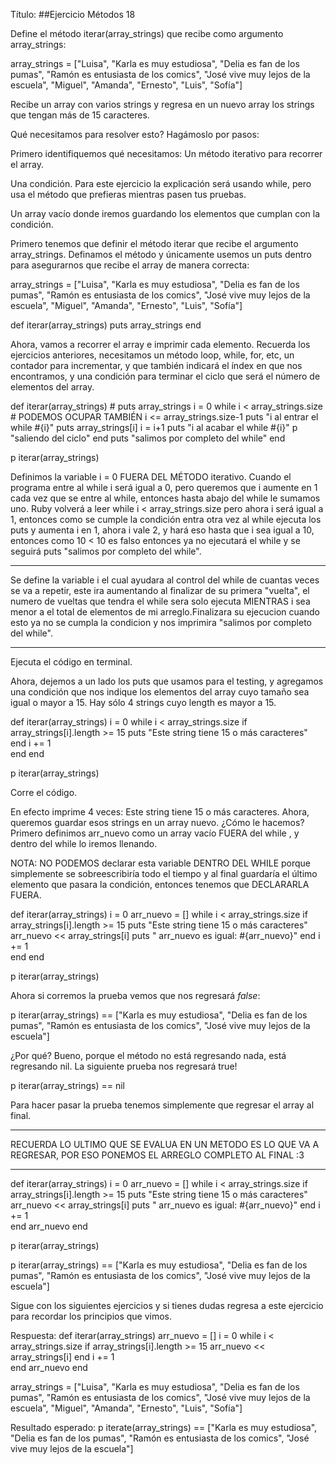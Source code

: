 Título:
##Ejercicio Métodos 18

Define el método iterar(array_strings) que recibe como argumento array_strings:

array_strings = ["Luisa", "Karla es muy estudiosa", "Delia es fan de los pumas", "Ramón es entusiasta de los comics", "José vive muy lejos de la escuela", "Miguel", "Amanda", "Ernesto", "Luis", "Sofía"]

Recibe un array con varios strings y regresa en un nuevo array 
los strings que tengan más de 15 caracteres.

Qué necesitamos para resolver esto? Hagámoslo por pasos:

Primero identifiquemos qué necesitamos:
Un método iterativo para recorrer el array.

Una condición. Para este ejercicio la explicación será usando while, pero usa el método que prefieras mientras pasen tus pruebas.

Un array vacío donde iremos guardando los elementos que cumplan con la condición.

Primero tenemos que definir el método iterar que recibe el argumento array_strings. Definamos el método y únicamente usemos un puts dentro para asegurarnos que recibe el array de manera correcta:

array_strings = ["Luisa", "Karla es muy estudiosa", "Delia es fan de los pumas", "Ramón es entusiasta de los comics", "José vive muy lejos de la escuela", "Miguel", "Amanda", "Ernesto", "Luis", "Sofía"]

def iterar(array_strings)
    puts array_strings
end

Ahora, vamos a recorrer el array e imprimir cada elemento. Recuerda los ejercicios anteriores, necesitamos un método loop, while, for, etc, un contador para incrementar, y que también indicará el índex en que nos encontramos, y una condición para terminar el ciclo que será el número de elementos del array.

def iterar(array_strings)
    # puts array_strings
    i = 0
    while i < array_strings.size 
    # PODEMOS OCUPAR TAMBIÉN i <= array_strings.size-1 
        puts "i al entrar el while #{i}"
        puts array_strings[i]
        i = i+1
        puts "i al acabar el while #{i}"
        p "saliendo del ciclo"
    end
    puts "salimos por completo del while"
end

p iterar(array_strings)

Definimos la variable i = 0 FUERA DEL MÉTODO iterativo. Cuando el programa entre al while i será igual a 0, pero queremos que i aumente en 1 cada vez que se entre al while, entonces hasta abajo del while le sumamos uno. Ruby volverá a leer while i < array_strings.size pero ahora i será igual a 1, entonces como se cumple la condición entra otra vez al while ejecuta los puts y aumenta i en 1, ahora i vale 2, y hará eso hasta que i sea igual a 10, entonces como 10 < 10 es falso entonces ya no ejecutará el while y se seguirá puts "salimos por completo del while". 


___
Se define la variable i el cual ayudara al control del while de cuantas veces se va a repetir, este ira aumentando al finalizar de su primera "vuelta", el numero de vueltas que tendra el while sera solo ejecuta MIENTRAS i sea menor a el total de elementos de mi arreglo.Finalizara su ejecucion cuando esto ya no se cumpla la condicion y nos imprimira "salimos por completo del while". 
___

Ejecuta el código en terminal.


Ahora, dejemos a un lado los puts que usamos para el testing, y agregamos una condición que nos indique los elementos del array cuyo tamaño sea igual o mayor a 15. Hay sólo 4 strings cuyo length es mayor a 15.

def iterar(array_strings)
    i = 0
    while i < array_strings.size
        if array_strings[i].length >= 15
            puts "Este string tiene 15 o más caracteres"
        end
        i += 1      
    end
end

p iterar(array_strings)


Corre el código.

En efecto imprime 4 veces: Este string tiene 15 o más caracteres. Ahora, queremos guardar esos strings en un array nuevo. ¿Cómo le hacemos? Primero definimos arr_nuevo como un array vacío FUERA del while , y dentro del while lo iremos llenando.

NOTA: NO PODEMOS declarar esta variable DENTRO DEL WHILE porque simplemente se sobreescribiría todo el tiempo y al final guardaría el último elemento que pasara la condición, entonces tenemos que DECLARARLA FUERA.

def iterar(array_strings)
    i = 0
    arr_nuevo = []
    while i < array_strings.size
        if array_strings[i].length >= 15
            puts "Este string tiene 15 o más caracteres"
            arr_nuevo << array_strings[i]
            puts " arr_nuevo es igual: #{arr_nuevo}"
        end
        i += 1      
    end
end

p iterar(array_strings)

Ahora si corremos la prueba vemos que nos regresará *false*: 

p iterar(array_strings) == ["Karla es muy estudiosa", "Delia es fan de los pumas", "Ramón es entusiasta de los comics", "José vive muy lejos de la escuela"]

¿Por qué? Bueno, porque el método no está regresando nada, está regresando nil. La siguiente prueba nos regresará true!

p iterar(array_strings) == nil

Para hacer pasar la prueba tenemos simplemente que regresar el array al final.

___
RECUERDA LO ULTIMO QUE SE EVALUA EN UN METODO ES LO QUE VA A REGRESAR, POR ESO PONEMOS EL ARREGLO COMPLETO AL FINAL :3
___

def iterar(array_strings)
    i = 0
    arr_nuevo = []
    while i < array_strings.size
        if array_strings[i].length >= 15
            puts "Este string tiene 15 o más caracteres"
            arr_nuevo << array_strings[i]
            puts " arr_nuevo es igual: #{arr_nuevo}"
        end
        i += 1      
    end
    arr_nuevo
end

p iterar(array_strings)

p iterar(array_strings) == ["Karla es muy estudiosa", "Delia es fan de los pumas", "Ramón es entusiasta de los comics", "José vive muy lejos de la escuela"]


Sigue con los siguientes ejercicios y si tienes dudas regresa a este ejercicio para recordar los principios que vimos.


Respuesta:
def iterar(array_strings)
    arr_nuevo = []
    i = 0
    while i < array_strings.size
        if array_strings[i].length >= 15
            arr_nuevo << array_strings[i]
        end
        i += 1      
    end
    arr_nuevo
end

array_strings = ["Luisa", "Karla es muy estudiosa", "Delia es fan de los pumas", "Ramón es entusiasta de los comics", "José vive muy lejos de la escuela", "Miguel", "Amanda", "Ernesto", "Luis", "Sofía"]

Resultado esperado:
p iterate(array_strings) == ["Karla es muy estudiosa", "Delia es fan de los pumas", "Ramón es entusiasta de los comics", "José vive muy lejos de la escuela"]